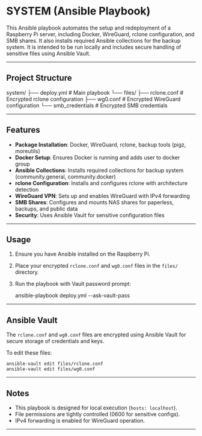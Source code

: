 SYSTEM (Ansible Playbook)
===============================================

This Ansible playbook automates the setup and redeployment of a Raspberry Pi
server, including Docker, WireGuard, rclone configuration, and SMB shares.
It also installs required Ansible collections for the backup system.
It is intended to be run locally and includes secure handling of 
sensitive files using Ansible Vault.

------------------------------------------------------------

Project Structure
-----------------

system/
├── deploy.yml             # Main playbook
└── files/
    ├── rclone.conf        # Encrypted rclone configuration
    ├── wg0.conf           # Encrypted WireGuard configuration
    └── smb_credentials    # Encrypted SMB credentials

------------------------------------------------------------

Features
--------

- **Package Installation**: Docker, WireGuard, rclone, backup tools (pigz, moreutils)
- **Docker Setup**: Ensures Docker is running and adds user to docker group
- **Ansible Collections**: Installs required collections for backup system (community.general, community.docker)
- **rclone Configuration**: Installs and configures rclone with architecture detection
- **WireGuard VPN**: Sets up and enables WireGuard with IPv4 forwarding
- **SMB Shares**: Configures and mounts NAS shares for paperless, backups, and public data
- **Security**: Uses Ansible Vault for sensitive configuration files

------------------------------------------------------------

Usage
-----

1. Ensure you have Ansible installed on the Raspberry Pi.
2. Place your encrypted `rclone.conf` and `wg0.conf` files in the `files/` directory.
3. Run the playbook with Vault password prompt:

    ansible-playbook deploy.yml --ask-vault-pass

------------------------------------------------------------

Ansible Vault
-------------

The `rclone.conf` and `wg0.conf` files are encrypted using Ansible Vault
for secure storage of credentials and keys.

To edit these files:

    ansible-vault edit files/rclone.conf
    ansible-vault edit files/wg0.conf

------------------------------------------------------------

Notes
-----

- This playbook is designed for local execution (`hosts: localhost`).
- File permissions are tightly controlled (0600 for sensitive configs).
- IPv4 forwarding is enabled for WireGuard operation.

------------------------------------------------------------
